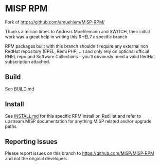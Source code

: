 # MISP RPM

Fork of https://github.com/amuehlem/MISP-RPM/ 

Thanks a million times to Andreas Muehlemann and SWITCH, their initial work was
a great help in writing this RHEL7.x specific branch

RPM packages built with this branch shouldn't require any external non RedHat
repository (EPEL, Remi PHP, ...) and only rely on optional official RHEL repo
and Software Collections - you'll obviously need a valid RedHat subscription
attached.

## Build

See [BUILD.md](BUILD.md)

## Install

See [INSTALL.md](INSTALL.md) for this specific RPM install on RedHat and refer
to upstream MISP documentation for anything MISP related and/or upgrade paths.

## Reporting issues

Please report issues on this branch to https://github.com/MISP/MISP-RPM and not
the original developers.
